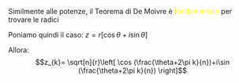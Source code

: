 Similmente alle potenze, il Teorema di De Moivre è <font color="#ffff00">fondamentale</font> per trovare le radici

Poniamo quindi il caso:
$z=r[\cos \theta+i\sin \theta]$

Allora:
$$z_{k}= \sqrt[n]{r}\left[ \cos (\frac{\theta+2\pi k}{n})+i\sin (\frac{\theta+2\pi k}{n}) \right]$$
